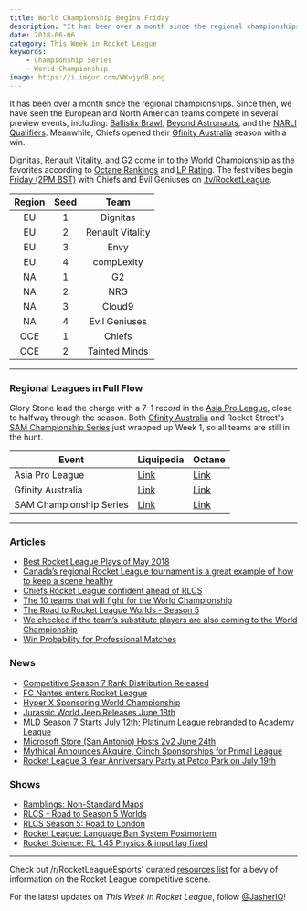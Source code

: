 ```yaml
---
title: World Championship Begins Friday
description: "It has been over a month since the regional championships. Since then, we have seen the European and North American teams compete in several preview events, including: Ballistix Brawl, Beyond Astronauts, and the NARLI Qualifiers."
date: 2018-06-06
category: This Week in Rocket League
keywords:
    - Championship Series
    - World Championship
image: https://i.imgur.com/WKvjydB.png
---
```


It has been over a month since the regional championships. Since then, we have seen the European and North American teams compete in several preview events, including: [Ballistix Brawl](https://liquipedia.net/rocketleague/Ballistix/Brawl), [Beyond Astronauts](https://liquipedia.net/rocketleague/Beyond_Entertainment/ASTRONAUTS/14), and the [NARLI Qualifiers](https://liquipedia.net/rocketleague/Northern_Arena/Invitational/2). Meanwhile, Chiefs opened their [Gfinity Australia](https://liquipedia.net/rocketleague/Gfinity/Australia/Elite_Series/Season_1) season with a win.

Dignitas, Renault Vitality, and G2 come in to the World Championship as the favorites according to [Octane Rankings](https://octane.gg/teams/2018-06-04) and [LP Rating](https://liquipedia.net/rocketleague/Portal:Rating). The festivities begin [Friday (2PM BST)](https://www.rocketleagueesports.com/schedule/) with Chiefs and Evil Geniuses on [.tv/RocketLeague](https://twitch.tv/RocketLeague).

| Region | Seed |       Team       |
| :----: | :--: | :--------------: |
|   EU   |  1   |     Dignitas     |
|   EU   |  2   | Renault Vitality |
|   EU   |  3   |       Envy       |
|   EU   |  4   |    compLexity    |
|   NA   |  1   |        G2        |
|   NA   |  2   |       NRG        |
|   NA   |  3   |      Cloud9      |
|   NA   |  4   |  Evil Geniuses   |
|  OCE   |  1   |      Chiefs      |
|  OCE   |  2   |  Tainted Minds   |

---

### Regional Leagues in Full Flow

Glory Stone lead the charge with a 7-1 record in the [Asia Pro League](https://liquipedia.net/rocketleague/1NE_eSports/Asia_Pro_League/Season_2/League_Play), close to halfway through the season. Both [Gfinity Australia](https://liquipedia.net/rocketleague/Gfinity/Australia/Elite_Series/Season_1) and Rocket Street's [SAM Championship Series](https://liquipedia.net/rocketleague/SAM_Championship_Series/Season_1/League_Play) just wrapped up Week 1, so all teams are still in the hunt.

| Event                   | Liquipedia                                                                                   | Octane                                                                     |
| ----------------------- | -------------------------------------------------------------------------------------------- | -------------------------------------------------------------------------- |
| Asia Pro League         | [Link](https://liquipedia.net/rocketleague/1NE_eSports/Asia_Pro_League/Season_2/League_Play) | [Link](https://octane.gg/event/asia-pro-league-season-two/)                |
| Gfinity Australia       | [Link](https://liquipedia.net/rocketleague/Gfinity/Australia/Elite_Series/Season_1)          | [Link](https://octane.gg/event/gfinity-australia-elite-series-season-one/) |
| SAM Championship Series | [Link](https://liquipedia.net/rocketleague/SAM_Championship_Series/Season_1/League_Play)     | [Link](https://octane.gg/event/sam-championship-series-season-one/)        |

---

### Articles

-   [Best Rocket League Plays of May 2018](https://www.redbull.com/us-en/rocket-league-best-plays-may-2018)
-   [Canada’s regional Rocket League tournament is a great example of how to keep a scene healthy](http://rocketeers.gg/world-gaming-rocket-league-tournament/)
-   [Chiefs Rocket League confident ahead of RLCS](https://www.redbull.com/gb-en/chiefs-rocket-league-rlcs-interview)
-   [The 10 teams that will fight for the World Championship](http://rocketeers.gg/rlcs-season5-lan-world-championship-all-10-teams-na-eu-oce/)
-   [The Road to Rocket League Worlds - Season 5](https://www.rocketleagueesports.com/news/the-road-to-rocket-league-worlds---season-5/)
-   [We checked if the team’s substitute players are also coming to the World Championship](http://rocketeers.gg/rlcs-world-championship-season5-london-substitute-players/)
-   [Win Probability for Professional Matches](https://octane.gg/news/win-probability-for-professional-matches/)

### News

-   [Competitive Season 7 Rank Distribution Released](https://www.reddit.com/r/RocketLeague/comments/8omfoq/holy_dominus_its_the_season_7_rank_distribution/)
-   [FC Nantes enters Rocket League](https://www.fcnantes.com/articles/article2809.php?num=24121)
-   [Hyper X Sponsoring World Championship](https://www.rocketleagueesports.com/news/the-road-to-rocket-league-worlds---season-5/)
-   [Jurassic World Jeep Releases June 18th](https://twitter.com/RocketLeague/status/1003668174355591171)
-   [MLD Season 7 Starts July 12th; Platinum League rebranded to Academy League](https://twitter.com/MLDoubles/status/1003358745643057153)
-   [Microsoft Store (San Antonio) Hosts 2v2 June 24th](https://smash.gg/tournament/microsoft-store-at-la-cantera-rocket-league-tournament/events)
-   [Mythical Announces Akquire, Clinch Sponsorships for Primal League](https://twitter.com/Mythical_Es/status/1002717149671186432)
-   [Rocket League 3 Year Anniversary Party at Petco Park on July 19th](https://twitter.com/RocketLeague/status/1002248354011721731)

### Shows

-   [Ramblings: Non-Standard Maps](https://www.youtube.com/watch?v=mKdsncN-6_8)
-   [RLCS - Road to Season 5 Worlds](https://www.youtube.com/watch?v=xFJ6_Lscws4)
-   [RLCS Season 5: Road to London](https://www.youtube.com/watch?v=snfhNiRax1Q)
-   [Rocket League: Language Ban System Postmortem](https://www.youtube.com/watch?v=-E9PowOZhGM)
-   [Rocket Science: RL 1.45 Physics & input lag fixed](https://www.youtube.com/watch?v=MXxjtsaT5kY)

---

Check out /r/RocketLeagueEsports' curated [resources list](https://www.reddit.com/r/RocketLeagueEsports/wiki/links) for a bevy of information on the Rocket League competitive scene.

For the latest updates on _This Week in Rocket League_, follow [@JasherIO](https://twitter.com/JasherIO)!
